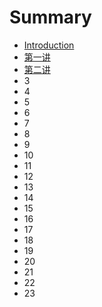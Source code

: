 # Summary

* [Introduction](README.md)
* [第一讲](chapter1.md)
* [第二讲](di-er-jiang.md)
* 3
* 4
* 5
* 6
* 7
* 8
* 9
* 10
* 11
* 12
* 13
* 14
* 15
* 16
* 17
* 18
* 19
* 20
* 21
* 22
* 23

